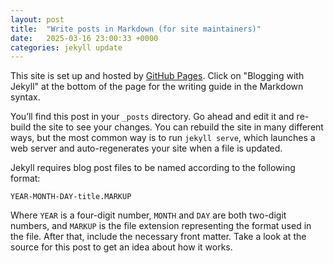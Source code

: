 ```yaml
---
layout: post
title:  "Write posts in Markdown (for site maintainers)"
date:   2025-03-16 23:00:33 +0000
categories: jekyll update
---
```

This site is set up and hosted by [GitHub Pages](https://pages.github.com). Click on "Blogging with Jekyll" at the bottom of the page for the writing guide in the Markdown syntax.

You’ll find this post in your `_posts` directory. Go ahead and edit it and re-build the site to see your changes. You can rebuild the site in many different ways, but the most common way is to run `jekyll serve`, which launches a web server and auto-regenerates your site when a file is updated.

Jekyll requires blog post files to be named according to the following format:

`YEAR-MONTH-DAY-title.MARKUP`

Where `YEAR` is a four-digit number, `MONTH` and `DAY` are both two-digit numbers, and `MARKUP` is the file extension representing the format used in the file. After that, include the necessary front matter. Take a look at the source for this post to get an idea about how it works.
